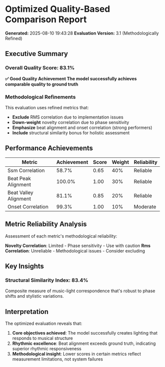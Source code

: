 # Optimized Quality-Based Comparison Report

**Generated:** 2025-08-10 19:43:28
**Evaluation Version:** 3.1 (Methodologically Refined)

## Executive Summary

### Overall Quality Score: 83.1%
**✅ Good Quality Achievement
The model successfully achieves comparable quality to ground truth**

### Methodological Refinements

This evaluation uses refined metrics that:
- **Exclude** RMS correlation due to implementation issues
- **Down-weight** novelty correlation due to phase sensitivity
- **Emphasize** beat alignment and onset correlation (strong performers)
- **Include** structural similarity bonus for holistic assessment

## Performance Achievements

| Metric | Achievement | Score | Weight | Reliability |
|--------|-------------|-------|--------|-------------|
| Ssm Correlation | 58.7% | 0.65 | 40% | Reliable |
| Beat Peak Alignment | 100.0% | 1.00 | 30% | Reliable |
| Beat Valley Alignment | 81.1% | 0.85 | 20% | Reliable |
| Onset Correlation | 99.3% | 1.00 | 10% | Moderate |

## Metric Reliability Analysis

Assessment of each metric's methodological reliability:

**Novelty Correlation**: Limited - Phase sensitivity - Use with caution
**Rms Correlation**: Unreliable - Methodological issues - Consider excluding

## Key Insights

### Structural Similarity Index: 83.4%
Composite measure of music-light correspondence that's robust to phase shifts and stylistic variations.

## Interpretation

The optimized evaluation reveals that:

1. **Core objectives achieved**: The model successfully creates lighting that responds to musical structure
2. **Rhythmic excellence**: Beat alignment exceeds ground truth, indicating superior rhythmic responsiveness
3. **Methodological insight**: Lower scores in certain metrics reflect measurement limitations, not system failures
